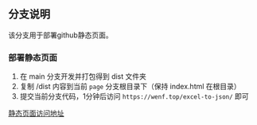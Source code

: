 <!--
 * @Date: 2022-03-29 14:39:15
 * @LastEditors: wenfujie
 * @LastEditTime: 2022-03-29 15:01:13
 * @FilePath: /excel-to-json/README.md
-->

## 分支说明

该分支用于部署github静态页面。

### 部署静态页面
1. 在 main 分支开发并打包得到 dist 文件夹
2. 复制 /dist 内容到当前 `page` 分支根目录下（保持 index.html 在根目录）
3. 提交当前分支代码，1分钟后访问 `https://wenf.top/excel-to-json/` 即可

[静态页面访问地址](https://wenf.top/excel-to-json/)
